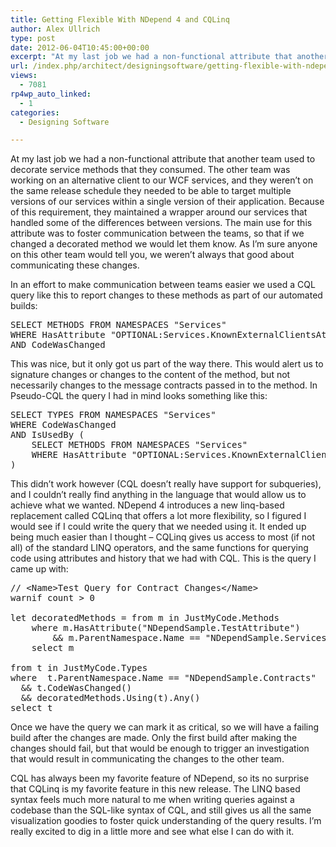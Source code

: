 ```yaml
---
title: Getting Flexible With NDepend 4 and CQLinq
author: Alex Ullrich
type: post
date: 2012-06-04T10:45:00+00:00
excerpt: "At my last job we had a non-functional attribute that another team used to decorate service methods that they consumed.  The other team was working on an alternative client to our WCF services, and they weren't on the same release schedule they needed t&hellip;"
url: /index.php/architect/designingsoftware/getting-flexible-with-ndepend-4-and-cqlinq/
views:
  - 7081
rp4wp_auto_linked:
  - 1
categories:
  - Designing Software

---
```

At my last job we had a non-functional attribute that another team used to decorate service methods that they consumed. The other team was working on an alternative client to our WCF services, and they weren&#8217;t on the same release schedule they needed to be able to target multiple versions of our services within a single version of their application. Because of this requirement, they maintained a wrapper around our services that handled some of the differences between versions. The main use for this attribute was to foster communication between the teams, so that if we changed a decorated method we would let them know. As I&#8217;m sure anyone on this other team would tell you, we weren&#8217;t always that good about communicating these changes.

In an effort to make communication between teams easier we used a CQL query like this to report changes to these methods as part of our automated builds:

<pre>SELECT METHODS FROM NAMESPACES "Services"
WHERE HasAttribute "OPTIONAL:Services.KnownExternalClientsAttribute"
AND CodeWasChanged</pre>

This was nice, but it only got us part of the way there. This would alert us to signature changes or changes to the content of the method, but not necessarily changes to the message contracts passed in to the method. In Pseudo-CQL the query I had in mind looks something like this:

<pre>SELECT TYPES FROM NAMESPACES "Services"
WHERE CodeWasChanged
AND IsUsedBy (
    SELECT METHODS FROM NAMESPACES "Services"
    WHERE HasAttribute "OPTIONAL:Services.KnownExternalClientsAttribute"
)</pre>

This didn&#8217;t work however (CQL doesn&#8217;t really have support for subqueries), and I couldn&#8217;t really find anything in the language that would allow us to achieve what we wanted. NDepend 4 introduces a new linq-based replacement called CQLinq that offers a lot more flexibility, so I figured I would see if I could write the query that we needed using it. It ended up being much easier than I thought &#8211; CQLinq gives us access to most (if not all) of the standard LINQ operators, and the same functions for querying code using attributes and history that we had with CQL. This is the query I came up with:

<pre>// &lt;Name&gt;Test Query for Contract Changes&lt;/Name&gt;
warnif count &gt; 0

let decoratedMethods = from m in JustMyCode.Methods
    where m.HasAttribute("NDependSample.TestAttribute")
        && m.ParentNamespace.Name == "NDependSample.Services"
    select m

from t in JustMyCode.Types
where  t.ParentNamespace.Name == "NDependSample.Contracts"
  && t.CodeWasChanged()
  && decoratedMethods.Using(t).Any()
select t</pre>

Once we have the query we can mark it as critical, so we will have a failing build after the changes are made. Only the first build after making the changes should fail, but that would be enough to trigger an investigation that would result in communicating the changes to the other team.

CQL has always been my favorite feature of NDepend, so its no surprise that CQLinq is my favorite feature in this new release. The LINQ based syntax feels much more natural to me when writing queries against a codebase than the SQL-like syntax of CQL, and still gives us all the same visualization goodies to foster quick understanding of the query results. I&#8217;m really excited to dig in a little more and see what else I can do with it.